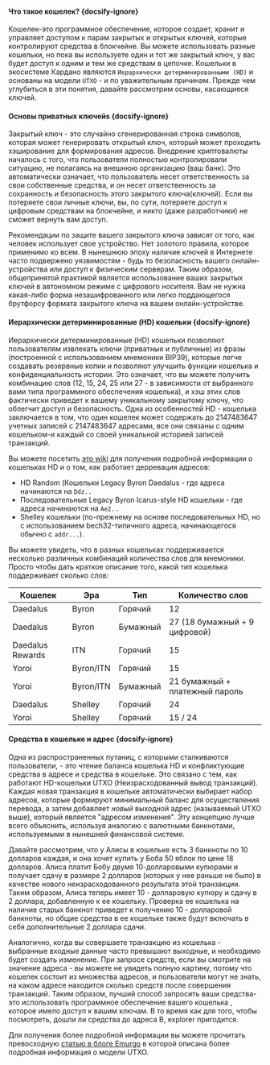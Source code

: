 #### Что такое кошелек? {docsify-ignore}

Кошелек-это программное обеспечение, которое создает, хранит и управляет доступом к парам закрытых и открытых ключей, которые контролируют средства в блокчейне. Вы можете использовать разные кошельки, но пока вы используете один и тот же закрытый ключ, у вас будет доступ к одним и тем же средствам в цепочке. Кошельки в экосистеме Кардано являются `Иерархически детерминированными (HD)` и основаны на модели `UTXO` - и по уважительным причинам. Прежде чем углубиться в эти понятия, давайте рассмотрим основы, касающиеся ключей.

#### Основы приватных ключейs {docsify-ignore}

Закрытый ключ - это случайно сгенерированная строка символов, которая может генерировать открытый ключ, который может проходить хэширование для формирования адресов. Внедрение криптовалюты началось с того, что пользователи полностью контролировали ситуацию, не полагаясь на внешнюю организацию (ваш банк). Это автоматически означает, что пользователь несет ответственность за свои собственные средства, и он несет ответственность за сохранность и безопасность этого закрытого ключа(ключей). Если вы потеряете свои личные ключи, вы, по сути, потеряете доступ к цифровым средствам на блокчейне, и никто (даже разработчики) не сможет вернуть вам доступ.

Рекомендации по защите вашего закрытого ключа зависят от того, как человек использует свое устройство. Нет золотого правила, которое применимо ко всем. В нынешнюю эпоху наличие ключей в Интернете часто подвержено уязвимостям - будь то безопасность вашего онлайн-устройства или доступ к физическим серверам. Таким образом, общепринятой практикой является использование ваших закрытых ключей в автономном режиме с цифрового носителя. Вам не нужна какая-либо форма незашифрованного или легко поддающегося брутфорсу формата закрытого ключа на вашем онлайн-устройстве.

#### Иерархически детерминированные (HD) кошельки {docsify-ignore}

Иерархически детерминированные (HD) кошельки позволяют пользователям извлекать ключи (приватные и публичные) из фразы (построенной с использованием мнемоники BIP39), которые легче создавать резервные копии и позволяют улучшить функции кошелька и конфиденциальность истории. Это означает, что вы можете получить комбинацию слов (12, 15, 24, 25 или 27 - в зависимости от выбранного вами типа программного обеспечения кошелька), и хэш этих слов фактически приведет к вашему уникальному закрытому ключу, что облегчит доступ и безопасность. Одна из особенностей HD - кошелька заключается в том, что один кошелек может содержать до 2147483647 учетных записей с 2147483647 адресами, все они связаны с одним кошельком-и каждый со своей уникальной историей записей транзакций.

Вы можете посетить [это wiki](https://github.com/input-output-hk/cardano-wallet/wiki/About-Address-Derivation) для получения подробной информации о кошельках HD и о том, как работает дерревация адресов:
- HD Random (Кошельки Legacy Byron Daedalus - где адреса начинаются на `Ddz..`
- Последовательные Legacy Byron Icarus-style HD кошельки - где адреса начинаются на `Ae2..`
- Shelley кошельки (по-прежнему на основе последовательных HD, но с использованием bech32-типичного адреса, начинающегося обычно с `addr...`).

Вы можете увидеть, что в разных кошельках поддерживается несколько различных комбинаций количества слов для мнемоники. Просто чтобы дать краткое описание того, какой тип кошелька поддерживает сколько слов:

|Кошелек           |Эра      |Тип       |Количество слов                |
|------------------|---------|----------|-------------------------------|
|Daedalus          |Byron    |Горячий   |12                             |
|Daedalus          |Byron    |Бумажный  |27 (18 бумажный + 9 цифровой)  |
|Daedalus Rewards  |ITN      |Горячий   |15                             |
|Yoroi             |Byron/ITN|Горячий   |15                             |
|Yoroi             |Byron/ITN|Бумажный  |21 бумажный + платежный пароль |
|Daedalus          |Shelley  |Горячий   |24                             |
|Yoroi             |Shelley  |Горячий   |15 / 24                        |

#### Средства в кошельке и адрес {docsify-ignore}

Одна из распространенных путаниц, с которыми сталкиваются пользователи, - это чтение баланса кошелька HD и конфликтующие средства в адресе и средства в кошельке. Это связано с тем, как работают HD-кошельки UTXO (Неизрасходованный вывод транзакций). Каждая новая транзакция в кошельке автоматически выбирает набор адресов, которые формируют минимальный баланс для осуществления перевода, а затем добавляет *новый* выходной адрес (называемый UTXO выше), который является "адресом изменения".
Эту концепцию лучше всего объяснить, используя аналогию с валютными банкнотами, используемыми в нынешней финансовой системе.

Давайте рассмотрим, что у Алисы в кошельке есть 3 банкноты по 10 долларов каждая, и она хочет купить у Боба 50 яблок по цене 18 долларов.
Алиса платит Бобу двумя 10-долларовыми купюрами и получает сдачу в размере 2 долларов (которых у нее раньше не было) в качестве нового неизрасходованного результата этой транзакции.
Таким образом, Алиса теперь имеет 10 - долларовую купюру и сдачу в 2 доллара, добавленную к ее кошельку. Проверка ее кошелька на наличие старых банкнот приведет к получению 10 - долларовой банкноты, но общие средства в ее кошельке также будут включать в себя дополнительные 2 доллара сдачи.

Аналогично, когда вы совершаете транзакцию из кошелька - выбранные входные данные часто превышают выходные, и необходимо будет создать изменение.
При запросе средств, если вы смотрите на значение адреса - вы можете не увидеть полную картину, потому что кошелек состоит из множества адресов, и пользователи могут не знать, на каком адресе находится сколько средств после совершения транзакций.
Таким образом, лучший способ запросить ваши средства-это использовать программное обеспечение вашего кошелька , которое имело доступ к вашим ключам. В то время как для того, чтобы посмотреть, дошли ли средства до адреса B, explorer пригодится.

Для получения более подробной информации вы можете прочитать превосходную [статью в блоге Emurgo](https://emurgo.io/en/blog/blockchain-primer-cardanos-utxo-model-simply-explained) в которой описана более подробная информация о модели UTXO.
